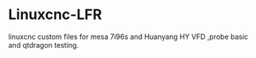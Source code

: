 # Linuxcnc-LFR
linuxcnc custom files for mesa 7i96s and Huanyang HY VFD ,probe basic and qtdragon testing.
